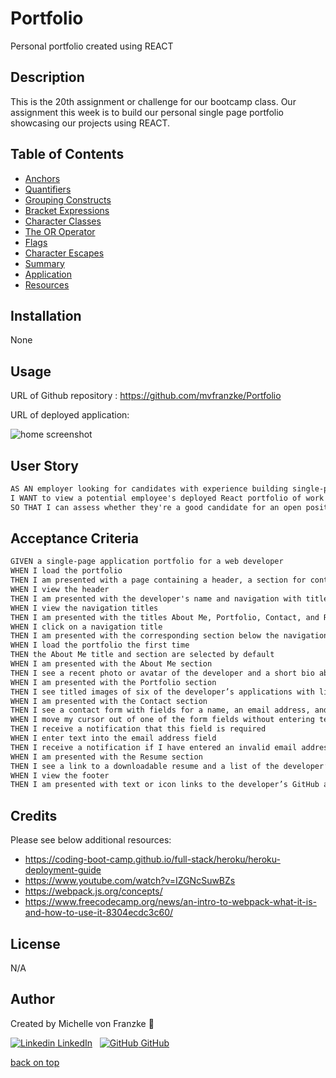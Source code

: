 # Portfolio
Personal portfolio created using REACT

## Description
This is the 20th assignment or challenge for our bootcamp class. Our assignment this week is to build our personal  single page portfolio showcasing our projects using REACT.

## Table of Contents

- [Anchors](#anchors)
- [Quantifiers](#quantifiers)
- [Grouping Constructs](#grouping-constructs)
- [Bracket Expressions](#bracket-expressions)
- [Character Classes](#character-classes)
- [The OR Operator](#the-or-operator)
- [Flags](#flags)
- [Character Escapes](#character-escapes)
- [Summary](#summary)
- [Application](#application)
- [Resources](#resources)

## Installation
None

## Usage

URL of Github repository : https://github.com/mvfranzke/Portfolio

URL of deployed application: 

![home screenshot](/Assets/heroku%20screenshot.jpg)

## User Story

```md
AS AN employer looking for candidates with experience building single-page applications
I WANT to view a potential employee's deployed React portfolio of work samples
SO THAT I can assess whether they're a good candidate for an open position
```

## Acceptance Criteria

```md
GIVEN a single-page application portfolio for a web developer
WHEN I load the portfolio
THEN I am presented with a page containing a header, a section for content, and a footer
WHEN I view the header
THEN I am presented with the developer's name and navigation with titles corresponding to different sections of the portfolio
WHEN I view the navigation titles
THEN I am presented with the titles About Me, Portfolio, Contact, and Resume, and the title corresponding to the current section is highlighted
WHEN I click on a navigation title
THEN I am presented with the corresponding section below the navigation without the page reloading and that title is highlighted
WHEN I load the portfolio the first time
THEN the About Me title and section are selected by default
WHEN I am presented with the About Me section
THEN I see a recent photo or avatar of the developer and a short bio about them
WHEN I am presented with the Portfolio section
THEN I see titled images of six of the developer’s applications with links to both the deployed applications and the corresponding GitHub repository
WHEN I am presented with the Contact section
THEN I see a contact form with fields for a name, an email address, and a message
WHEN I move my cursor out of one of the form fields without entering text
THEN I receive a notification that this field is required
WHEN I enter text into the email address field
THEN I receive a notification if I have entered an invalid email address
WHEN I am presented with the Resume section
THEN I see a link to a downloadable resume and a list of the developer’s proficiencies
WHEN I view the footer
THEN I am presented with text or icon links to the developer’s GitHub and LinkedIn profiles, and their profile on a third platform (Stack Overflow, Twitter) 
```

## Credits

Please see below additional resources:

* https://coding-boot-camp.github.io/full-stack/heroku/heroku-deployment-guide
* https://www.youtube.com/watch?v=IZGNcSuwBZs
* https://webpack.js.org/concepts/
* https://www.freecodecamp.org/news/an-intro-to-webpack-what-it-is-and-how-to-use-it-8304ecdc3c60/



## License
N/A

## Author

Created by Michelle von Franzke 🚀

[![Linkedin](https://i.stack.imgur.com/gVE0j.png) LinkedIn](https://www.linkedin.com/in/michelle-entico-006282190/)
&nbsp;
[![GitHub](https://i.stack.imgur.com/tskMh.png) GitHub](https://github.com/mvfranzke)

[back on top](#table-of-contents)
